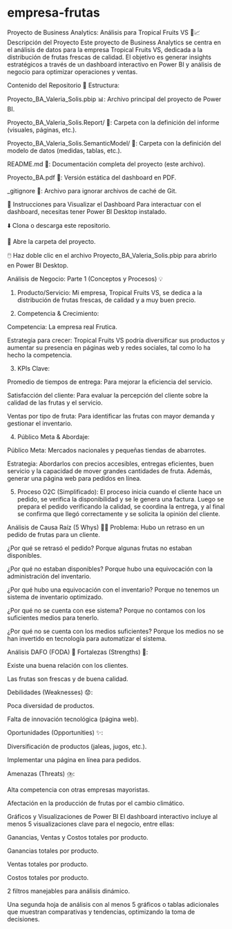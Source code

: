 # empresa-frutas

Proyecto de Business Analytics: Análisis para Tropical Fruits VS 🍍📈
Descripción del Proyecto
Este proyecto de Business Analytics se centra en el análisis de datos para la empresa Tropical Fruits VS, dedicada a la distribución de frutas frescas de calidad. El objetivo es generar insights estratégicos a través de un dashboard interactivo en Power BI y análisis de negocio para optimizar operaciones y ventas.

Contenido del Repositorio
📁 Estructura:

Proyecto_BA_Valeria_Solis.pbip 📊: Archivo principal del proyecto de Power BI.

Proyecto_BA_Valeria_Solis.Report/ 🎨: Carpeta con la definición del informe (visuales, páginas, etc.).

Proyecto_BA_Valeria_Solis.SemanticModel/ 🧩: Carpeta con la definición del modelo de datos (medidas, tablas, etc.).

README.md 📝: Documentación completa del proyecto (este archivo).

Proyecto_BA.pdf 📄: Versión estática del dashboard en PDF.

_gitignore 🚫: Archivo para ignorar archivos de caché de Git.

🚀 Instrucciones para Visualizar el Dashboard
Para interactuar con el dashboard, necesitas tener Power BI Desktop instalado.

⬇️ Clona o descarga este repositorio.

📂 Abre la carpeta del proyecto.

🖱️ Haz doble clic en el archivo Proyecto_BA_Valeria_Solis.pbip para abrirlo en Power BI Desktop.

Análisis de Negocio: Parte 1 (Conceptos y Procesos) 💡
1. Producto/Servicio: Mi empresa, Tropical Fruits VS, se dedica a la distribución de frutas frescas, de calidad y a muy buen precio.

2. Competencia & Crecimiento:

Competencia: La empresa real Frutica.

Estrategia para crecer: Tropical Fruits VS podría diversificar sus productos y aumentar su presencia en páginas web y redes sociales, tal como lo ha hecho la competencia.

3. KPIs Clave:

Promedio de tiempos de entrega: Para mejorar la eficiencia del servicio.

Satisfacción del cliente: Para evaluar la percepción del cliente sobre la calidad de las frutas y el servicio.

Ventas por tipo de fruta: Para identificar las frutas con mayor demanda y gestionar el inventario.

4. Público Meta & Abordaje:

Público Meta: Mercados nacionales y pequeñas tiendas de abarrotes.

Estrategia: Abordarlos con precios accesibles, entregas eficientes, buen servicio y la capacidad de mover grandes cantidades de fruta. Además, generar una página web para pedidos en línea.

5. Proceso O2C (Simplificado):
El proceso inicia cuando el cliente hace un pedido, se verifica la disponibilidad y se le genera una factura. Luego se prepara el pedido verificando la calidad, se coordina la entrega, y al final se confirma que llegó correctamente y se solicita la opinión del cliente.

Análisis de Causa Raíz (5 Whys) 🕵️‍♀️
Problema: Hubo un retraso en un pedido de frutas para un cliente.

¿Por qué se retrasó el pedido? Porque algunas frutas no estaban disponibles.

¿Por qué no estaban disponibles? Porque hubo una equivocación con la administración del inventario.

¿Por qué hubo una equivocación con el inventario? Porque no tenemos un sistema de inventario optimizado.

¿Por qué no se cuenta con ese sistema? Porque no contamos con los suficientes medios para tenerlo.

¿Por qué no se cuenta con los medios suficientes? Porque los medios no se han invertido en tecnología para automatizar el sistema.

Análisis DAFO (FODA) 🧭
Fortalezas (Strengths) 💪:

Existe una buena relación con los clientes.

Las frutas son frescas y de buena calidad.

Debilidades (Weaknesses) 😟:

Poca diversidad de productos.

Falta de innovación tecnológica (página web).

Oportunidades (Opportunities) ✨:

Diversificación de productos (jaleas, jugos, etc.).

Implementar una página en línea para pedidos.

Amenazas (Threats) ⛈️:

Alta competencia con otras empresas mayoristas.

Afectación en la producción de frutas por el cambio climático.

Gráficos y Visualizaciones de Power BI
El dashboard interactivo incluye al menos 5 visualizaciones clave para el negocio, entre ellas:

Ganancias, Ventas y Costos totales por producto.

Ganancias totales por producto.

Ventas totales por producto.

Costos totales por producto.

2 filtros manejables para análisis dinámico.

Una segunda hoja de análisis con al menos 5 gráficos o tablas adicionales que muestran comparativas y tendencias, optimizando la toma de decisiones.
